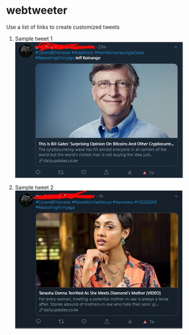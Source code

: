 # webtweeter
Use a list of links to create customized tweets

1. Sample tweet 1
![alt text](https://github.com/lordoferos/webtweeter/blob/master/web-tweeter1.JPG)

2. Sample tweet 2
![alt text](https://github.com/lordoferos/webtweeter/blob/master/web-tweeter2.JPG)
